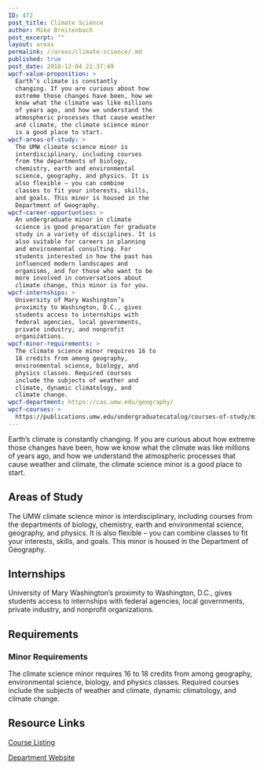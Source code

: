```yaml
---
ID: 472
post_title: Climate Science
author: Mike Breitenbach
post_excerpt: ""
layout: areas
permalink: //areas/climate-science/.md
published: true
post_date: 2018-12-04 21:37:49
wpcf-value-proposition: >
  Earth’s climate is constantly
  changing. If you are curious about how
  extreme those changes have been, how we
  know what the climate was like millions
  of years ago, and how we understand the
  atmospheric processes that cause weather
  and climate, the climate science minor
  is a good place to start.
wpcf-areas-of-study: >
  The UMW climate science minor is
  interdisciplinary, including courses
  from the departments of biology,
  chemistry, earth and environmental
  science, geography, and physics. It is
  also flexible – you can combine
  classes to fit your interests, skills,
  and goals. This minor is housed in the
  Department of Geography.
wpcf-career-opportunties: >
  An undergraduate minor in climate
  science is good preparation for graduate
  study in a variety of disciplines. It is
  also suitable for careers in planning
  and environmental consulting. For
  students interested in how the past has
  influenced modern landscapes and
  organisms, and for those who want to be
  more involved in conversations about
  climate change, this minor is for you.
wpcf-internships: >
  University of Mary Washington’s
  proximity to Washington, D.C., gives
  students access to internships with
  federal agencies, local governments,
  private industry, and nonprofit
  organizations.
wpcf-minor-requirements: >
  The climate science minor requires 16 to
  18 credits from among geography,
  environmental science, biology, and
  physics classes. Required courses
  include the subjects of weather and
  climate, dynamic climatology, and
  climate change.
wpcf-department: https://cas.umw.edu/geography/
wpcf-courses: >
  https://publications.umw.edu/undergraduatecatalog/courses-of-study/minors/climate-science-minor/
---
```


<!-- Types Custom Fields: -->

<!-- value-proposition -->
Earth’s climate is constantly changing. If you are curious about how extreme those changes have been, how we know what the climate was like millions of years ago, and how we understand the atmospheric processes that cause weather and climate, the climate science minor is a good place to start.
<!-- End value-proposition -->

<!-- areas-of-study -->
## Areas of Study
The UMW climate science minor is interdisciplinary, including courses from the departments of biology, chemistry, earth and environmental science, geography, and physics. It is also flexible – you can combine classes to fit your interests, skills, and goals. This minor is housed in the Department of Geography.
<!-- End areas-of-study -->

<!-- internships -->
## Internships
University of Mary Washington’s proximity to Washington, D.C., gives students access to internships with federal agencies, local governments, private industry, and nonprofit organizations.
<!-- End internships -->

<!-- requirements -->
## Requirements

<!-- minor-requirements -->
### Minor Requirements
The climate science minor requires 16 to 18 credits from among geography, environmental science, biology, and physics classes. Required courses include the subjects of weather and climate, dynamic climatology, and climate change.
<!-- End minor-requirements -->

<!-- End requirements -->

<!-- resource-links -->
## Resource Links

<!-- courses -->
[Course Listing](https://publications.umw.edu/undergraduatecatalog/courses-of-study/minors/climate-science-minor/)

<!-- End courses -->


<!-- department -->
[Department Website](https://cas.umw.edu/geography/)

<!-- End department -->

<!-- End resource-links -->

<!-- End Types Custom Fields -->
